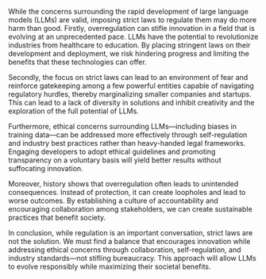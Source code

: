 While the concerns surrounding the rapid development of large language models (LLMs) are valid, imposing strict laws to regulate them may do more harm than good. Firstly, overregulation can stifle innovation in a field that is evolving at an unprecedented pace. LLMs have the potential to revolutionize industries from healthcare to education. By placing stringent laws on their development and deployment, we risk hindering progress and limiting the benefits that these technologies can offer. 

Secondly, the focus on strict laws can lead to an environment of fear and reinforce gatekeeping among a few powerful entities capable of navigating regulatory hurdles, thereby marginalizing smaller companies and startups. This can lead to a lack of diversity in solutions and inhibit creativity and the exploration of the full potential of LLMs. 

Furthermore, ethical concerns surrounding LLMs—including biases in training data—can be addressed more effectively through self-regulation and industry best practices rather than heavy-handed legal frameworks. Engaging developers to adopt ethical guidelines and promoting transparency on a voluntary basis will yield better results without suffocating innovation.

Moreover, history shows that overregulation often leads to unintended consequences. Instead of protection, it can create loopholes and lead to worse outcomes. By establishing a culture of accountability and encouraging collaboration among stakeholders, we can create sustainable practices that benefit society. 

In conclusion, while regulation is an important conversation, strict laws are not the solution. We must find a balance that encourages innovation while addressing ethical concerns through collaboration, self-regulation, and industry standards—not stifling bureaucracy. This approach will allow LLMs to evolve responsibly while maximizing their societal benefits.